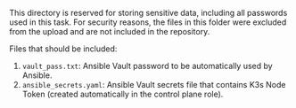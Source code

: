 This directory is reserved for storing sensitive data, including all passwords used in this task. For security reasons, the files in this folder were excluded from the upload and are not included in the repository.

Files that should be included:
1. `vault_pass.txt`: Ansible Vault password to be automatically used by Ansible.
2. `ansible_secrets.yaml`: Ansible Vault secrets file that contains K3s Node Token (created automatically in the control plane role).
